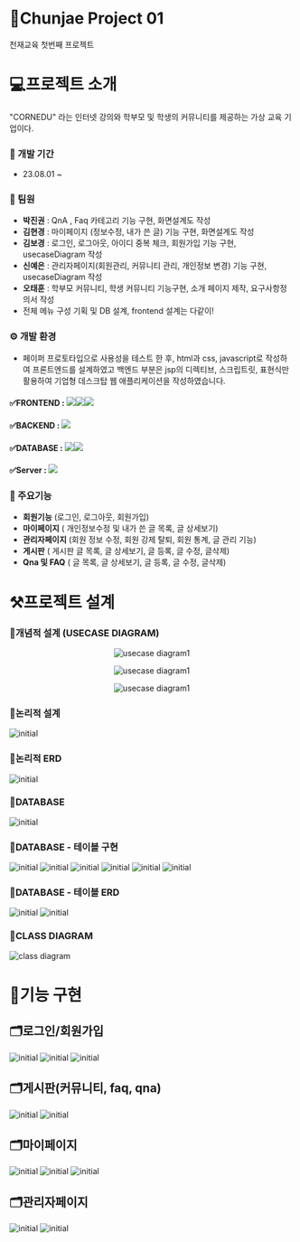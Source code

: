 # 📍Chunjae Project 01
천재교육 첫번째 프로젝트 
# 💻프로젝트 소개
"CORNEDU" 라는 인터넷 강의와 학부모 및 학생의 커뮤니티를 제공하는 가상 교육 기업이다.


### 📅 개발 기간
* 23.08.01 ~




### 👤 팀원 
* **박진권** : QnA , Faq 카테고리 기능 구현, 화면설계도 작성 
* **김현경** : 마이페이지 (정보수정, 내가 쓴 글) 기능 구현, 화면설계도 작성
* **김보경** : 로그인, 로그아웃, 아이디 중복 체크, 회원가입 기능 구현, usecaseDiagram 작성
* **신예은** : 관리자페이지(회원관리, 커뮤니티 관리, 개인정보 변경) 기능 구현, usecaseDiagram 작성
* **오태훈** : 학부모 커뮤니티, 학생 커뮤니티 기능구현, 소개 페이지 제작, 요구사항정의서 작성
* 전체 메뉴 구성 기획 및 DB 설계, frontend 설계는 다같이!




### ⚙ 개발 환경


* 페이퍼 프로토타입으로 사용성을 테스트 한 후, html과 css, javascript로 작성하여 프론트엔드를 설계하였고
백엔드 부분은 jsp의 디렉티브, 스크립트릿, 표현식만 활용하여 기업형 데스크탑 웹 애플리케이션을 작성하였습니다. 



#### ✅FRONTEND : <img src="https://img.shields.io/badge/html5-E34F26?style=for-the-badge&logo=html5&logoColor=white"><img src="https://img.shields.io/badge/css-1572B6?style=for-the-badge&logo=css3&logoColor=white"><img src="https://img.shields.io/badge/javascript-F7DF1E?style=for-the-badge&logo=javascript&logoColor=black">

#### ✅BACKEND : <img src="https://img.shields.io/badge/java-007396?style=for-the-badge&logo=java&logoColor=white">


#### ✅DATABASE : <img src="https://img.shields.io/badge/mariaDB-003545?style=for-the-badge&logo=mariaDB&logoColor=white"><img src="https://img.shields.io/badge/mysql-4479A1?style=for-the-badge&logo=mysql&logoColor=white">

#### ✅Server : <img src="https://img.shields.io/badge/apache tomcat-F8DC75?style=for-the-badge&logo=apachetomcat&logoColor=white">



### 📌 주요기능


*  **회원기능** (로그인, 로그아웃, 회원가입)
* **마이페이지** ( 개인정보수정 및 내가 쓴 글 목록, 글 상세보기)
* **관리자페이지** (회원 정보 수정, 회원 강제 탈퇴, 회원 통계, 글 관리 기능)
* **게시판** ( 게시판 글 목록, 글 상세보기, 글 등록, 글 수정, 글삭제)
* **Qna 및 FAQ** ( 글 목록, 글 상세보기, 글 등록, 글 수정, 글삭제)


# ⚒프로젝트 설계

### 📂개념적 설계 (USECASE DIAGRAM)
<p align="center"><img src="https://github.com/ChunjaeFullStackJavaMaker/Chunjae_Team_Proj01/assets/70800414/dcf0a4ca-e88f-4bef-83de-e01ec3ceb509" alt="usecase diagram1"></p>
<p align="center"><img src="https://github.com/ChunjaeFullStackJavaMaker/Chunjae_Team_Proj01/assets/70800414/81f7a8c9-0b19-4d02-9431-f656227a07ac" alt="usecase diagram1"></p>
<p align="center"><img src="https://github.com/ChunjaeFullStackJavaMaker/Chunjae_Team_Proj01/assets/70800414/1276645f-7f53-41d1-b342-0f58e036448c" alt="usecase diagram1"></p>


### 📂논리적 설계
![initial](https://github.com/ChunjaeFullStackJavaMaker/Chunjae_Team_Proj01/assets/138674233/b9200ed8-74b4-427e-bafb-260a74497fe7)
### 📂논리적 ERD
![initial](https://github.com/ChunjaeFullStackJavaMaker/Chunjae_Team_Proj01/assets/138674233/fee9b456-59db-43e1-bec4-cb07f8ad6cf2)
### 📂DATABASE
![initial](https://github.com/ChunjaeFullStackJavaMaker/Chunjae_Team_Proj01/assets/138674233/8f7be9dd-bf0e-4142-87bb-aa2407134e0b)
### 📂DATABASE - 테이블 구현
![initial](https://github.com/ChunjaeFullStackJavaMaker/Chunjae_Team_Proj01/assets/138674233/e94a6a06-9672-4e26-ae7a-361aa2225e6a)
![initial](https://github.com/ChunjaeFullStackJavaMaker/Chunjae_Team_Proj01/assets/138674233/1e40c798-815a-44b8-97e3-5214524e6366)
![initial](https://github.com/ChunjaeFullStackJavaMaker/Chunjae_Team_Proj01/assets/138674233/fb25266e-ed08-45eb-978f-515c8cabdbb8)
![initial](https://github.com/ChunjaeFullStackJavaMaker/Chunjae_Team_Proj01/assets/138674233/4d1ecd48-ff5e-4443-9dd0-a23fe91d8487)
![initial](https://github.com/ChunjaeFullStackJavaMaker/Chunjae_Team_Proj01/assets/138674233/cc1c70c4-1454-4b1a-8efe-29af5d83e5ba)
![initial](https://github.com/ChunjaeFullStackJavaMaker/Chunjae_Team_Proj01/assets/138674233/69a2d610-490a-4950-8c02-94e8462a3a8c)
### 📂DATABASE - 테이블 ERD
![initial](https://github.com/ChunjaeFullStackJavaMaker/Chunjae_Team_Proj01/assets/138674233/b347b26d-6372-4b09-bd9a-447e6bf70f2e)
![initial](https://github.com/ChunjaeFullStackJavaMaker/Chunjae_Team_Proj01/assets/138674233/cd6e23ad-291e-44ab-9b39-560ac020e39d)


### 📂CLASS DIAGRAM
![class diagram](https://github.com/ChunjaeFullStackJavaMaker/Chunjae_Team_Proj01/assets/138674233/f1e567b0-5043-4a4b-859e-92085b0684e9)

# 📎기능 구현

## 🗂로그인/회원가입
![initial](https://github.com/ChunjaeFullStackJavaMaker/Chunjae_Team_Proj01/assets/138674233/42c1eb55-ffe0-4827-8f6a-ef260a65df22)
![initial](https://github.com/ChunjaeFullStackJavaMaker/Chunjae_Team_Proj01/assets/138674233/1f2388dd-a006-446b-a4a6-d32daf7c2c0d)
![initial](https://github.com/ChunjaeFullStackJavaMaker/Chunjae_Team_Proj01/assets/138674233/68976ae7-4696-4b51-ba7c-317a6f4be0bb)

## 🗂게시판(커뮤니티, faq, qna)
![initial](https://github.com/ChunjaeFullStackJavaMaker/Chunjae_Team_Proj01/assets/138674233/bb3a2cec-4d52-4cf5-9623-32325e1f6245)
![initial](https://github.com/ChunjaeFullStackJavaMaker/Chunjae_Team_Proj01/assets/138674233/e8cbd4bf-03de-4864-9543-41cc36d6903f)

## 🗂마이페이지
![initial](https://github.com/ChunjaeFullStackJavaMaker/Chunjae_Team_Proj01/assets/138674233/65c54683-2c33-4358-8022-9f4d824fb82e)
![initial](https://github.com/ChunjaeFullStackJavaMaker/Chunjae_Team_Proj01/assets/138674233/3ae9f6a7-96f8-4604-a8e0-72b5a9959aa6)
![initial](https://github.com/ChunjaeFullStackJavaMaker/Chunjae_Team_Proj01/assets/138674233/244bfecf-5c5a-4fda-8023-5018b5960f96)

## 🗂관리자페이지
![initial](https://github.com/ChunjaeFullStackJavaMaker/Chunjae_Team_Proj01/assets/138674233/759fb3b1-61dc-4824-bf5c-1b4ef2a98a53)
![initial](https://github.com/ChunjaeFullStackJavaMaker/Chunjae_Team_Proj01/assets/138674233/77c2995b-4c08-433e-9a40-9276929e7ca0)

